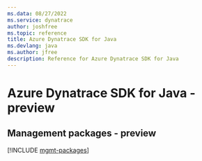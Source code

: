 ```yaml
---
ms.data: 08/27/2022
ms.service: dynatrace
author: joshfree
ms.topic: reference
title: Azure Dynatrace SDK for Java
ms.devlang: java
ms.author: jfree
description: Reference for Azure Dynatrace SDK for Java
---
```

# Azure Dynatrace SDK for Java - preview

## Management packages - preview
[!INCLUDE [mgmt-packages](dynatrace-mgmt-index.md)]